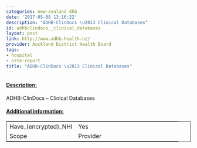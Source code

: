 ```yaml
---
categories: new-zealand dhb
date: '2017-05-08 13:16:22'
description: "ADHB-ClinDocs \u2013 Clinical Databases"
id: adhbclindocs__clinical_databases
layout: post
link: http://www.adhb.health.nz/
provider: Auckland District Health Board
tags:
- hospital
- nzte-report
title: "ADHB-ClinDocs \u2013 Clinical Databases"
---
```



 <h4> <u>Description:</u> </h4>
ADHB-ClinDocs – Clinical Databases
 <h4> <u>Additional information:</u> </h4>
 <table style="border: 1px solid">
 <tr> <td width="40%">Have_(encrypted)_NHI</td> <td>Yes</td> </tr>
 <tr> <td width="40%">Scope</td> <td>Provider</td> </tr>
 </table>